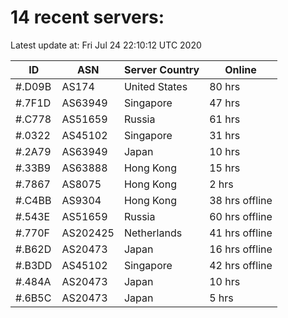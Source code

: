 # 14 recent servers:

Latest update at: Fri Jul 24 22:10:12 UTC 2020

| ID | ASN | Server Country | Online |
| -- | --- | -------------- | ------ |
| #.D09B | AS174 | United States | 80 hrs |
| #.7F1D | AS63949 | Singapore | 47 hrs |
| #.C778 | AS51659 | Russia | 61 hrs |
| #.0322 | AS45102 | Singapore | 31 hrs |
| #.2A79 | AS63949 | Japan | 10 hrs |
| #.33B9 | AS63888 | Hong Kong | 15 hrs |
| #.7867 | AS8075 | Hong Kong | 2 hrs |
| #.C4BB | AS9304 | Hong Kong | 38 hrs offline |
| #.543E | AS51659 | Russia | 60 hrs offline |
| #.770F | AS202425 | Netherlands | 41 hrs offline |
| #.B62D | AS20473 | Japan | 16 hrs offline |
| #.B3DD | AS45102 | Singapore | 42 hrs offline |
| #.484A | AS20473 | Japan | 10 hrs |
| #.6B5C | AS20473 | Japan | 5 hrs |

